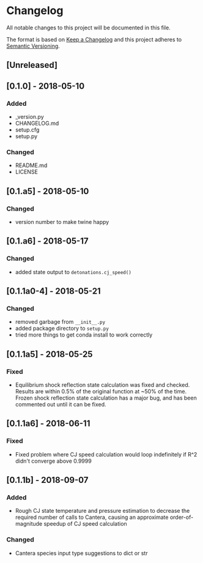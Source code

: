 # Changelog
All notable changes to this project will be documented in this file.

The format is based on [Keep a Changelog](http://keepachangelog.com/en/1.0.0/)
and this project adheres to [Semantic Versioning](http://semver.org/spec/v2.0.0.html).

## [Unreleased]

## [0.1.0] - 2018-05-10
### Added
- _version.py
- CHANGELOG.md
- setup.cfg
- setup.py

### Changed
- README.md
- LICENSE


## [0.1.a5] - 2018-05-10
### Changed
- version number to make twine happy

## [0.1.a6] - 2018-05-17
### Changed
- added state output to `detonations.cj_speed()`

## [0.1.1a0-4] - 2018-05-21
### Changed
- removed garbage from `__init__.py`
- added package directory to `setup.py`
- tried more things to get conda install to work correctly

## [0.1.1a5] - 2018-05-25
### Fixed
- Equilibrium shock reflection state calculation was fixed and checked. Results are within 0.5% of the original function at ~50% of the time. Frozen shock reflection state calculation has a major bug, and has been commented out until it can be fixed.

## [0.1.1a6] - 2018-06-11
### Fixed
- Fixed problem where CJ speed calculation would loop indefinitely if R^2 didn't converge above 0.9999

## [0.1.1b] - 2018-09-07
### Added
- Rough CJ state temperature and pressure estimation to decrease the required number of calls to Cantera, causing an approximate order-of-magnitude speedup of CJ speed calculation
### Changed
- Cantera species input type suggestions to dict or str
